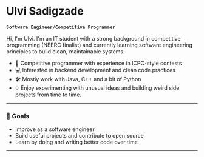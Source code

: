 # Ulvi Sadigzade

**`Software Engineer/Competitive Programmer`**

Hi, I'm Ulvi. I'm an IT student with a strong background in competitive programming (NEERC finalist) and currently learning software engineering principles to build clean, maintainable systems.

- 🧠 Competitive programmer with experience in ICPC-style contests  
- 💻 Interested in backend development and clean code practices  
- 🛠️ Mostly work with Java, C++ and a bit of Python  
- 💡 Enjoy experimenting with unusual ideas and building weird side projects from time to time.

---

### 📌 Goals

- Improve as a software engineer  
- Build useful projects and contribute to open source  
- Learn by doing and writing better code over time  

---
